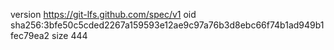 version https://git-lfs.github.com/spec/v1
oid sha256:3bfe50c5cded2267a159593e12ae9c97a76b3d8ebc66f74b1ad949b1fec79ea2
size 444
